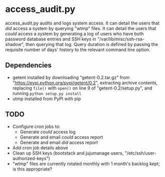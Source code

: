 # access_audit.py

access_audit.py audits and logs system access.  It can detail the users that
*did* access a system by querying "wtmp" files.  It can detail the users that
*could* access a system by generating a log of users who have both password
database entries and SSH keys in "/var/lib/misc/ssh-rsa-shadow", then querying
that log.  Query duration is defined by passing the requisite number of days'
history to the relevant command line option.


## Dependencies

* getent installed by downloading "getent-0.2.tar.gz" from
  "https://pypi.python.org/pypi/getent/0.2", extracting archive contents,
  replacing `file()` with `open()` on line 9 of "getent-0.2/setup.py", and
  running `python setup.py install`
* utmp installed from PyPI with pip


## TODO

* Configure cron jobs to:
    + Generate *could* access log
    + Generate and email *could* access report
    + Generate and email *did* access report
* Add cron job details above
* Clean up SSH keys (bootstack and jujumanage users,
  "/etc/ssh/user-authorized-keys")
* "wtmp" files are currently rotated monthly with 1 month's backlog kept; is
  this appropriate?
